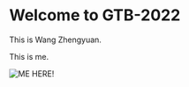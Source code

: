 # Welcome to GTB-2022

This is Wang Zhengyuan.

This is me.

![ME HERE!](https://image.baidu.com/search/detail?ct=503316480&z=0&ipn=d&word=%E7%8C%AB%20%E5%9B%BE&step_word=&hs=0&pn=40&spn=0&di=7060663421280190465&pi=0&rn=1&tn=baiduimagedetail&is=0%2C0&istype=0&ie=utf-8&oe=utf-8&in=&cl=2&lm=-1&st=undefined&cs=634948498%2C624114509&os=1901866547%2C3655955880&simid=9675837%2C689786188&adpicid=0&lpn=0&ln=1799&fr=&fmq=1648993865221_R&fm=&ic=undefined&s=undefined&hd=undefined&latest=undefined&copyright=undefined&se=&sme=&tab=0&width=undefined&height=undefined&face=undefined&ist=&jit=&cg=&bdtype=0&oriquery=&objurl=https%3A%2F%2Fpics4.baidu.com%2Ffeed%2Ffc1f4134970a304efc5089fb92bbd983c9175c3d.jpeg%3Ftoken%3De0338afadf75011e4c70ccb73af0bacf%26s%3DD2B275C8CC33A3DC401C842A030060D3&fromurl=ippr_z2C%24qAzdH3FAzdH3Fkwt3twiw5_z%26e3Bkwt17_z%26e3Bv54AzdH3Ff%3Ft1%3D8m9ccmlcdmanmd08lb8%26ou6%3Dfrt1j6%26u56%3Drv&gsm=29&rpstart=0&rpnum=0&islist=&querylist=&nojc=undefined&dyTabStr=MCwzLDIsNiw0LDEsNSw3LDgsOQ%3D%3D)

